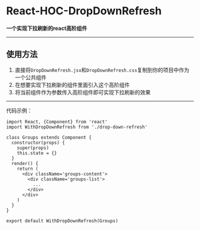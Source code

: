 # React-HOC-DropDownRefresh
**一个实现下拉刷新的react高阶组件**
***
## 使用方法
1. 直接将`DropDownRefresh.jsx`和`DropDownRefresh.css`复制到你的项目中作为一个公共组件
2. 在想要实现下拉刷新的组件里面引入这个高阶组件
3. 将当前组件作为参数传入高阶组件即可实现下拉刷新的效果
***
代码示例：

    import React, {Component} from 'react'
    import WithDropDownRefresh from './drop-down-refresh'
    
    class Groups extends Component {
      constructor(props) {
        super(props)
        this.state = {}
      }
      render() {
        return (
          <div className='groups-content'>
            <div className='groups-list'>
              ...
            </div>
          </div>
        )
      }
    }

    export default WithDropDownRefresh(Groups)
